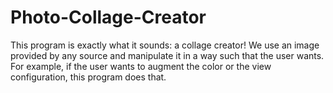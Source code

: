 # Photo-Collage-Creator
This program is exactly what it sounds: a collage creator! We use an image provided by any source and manipulate it in a way such that the user wants. For example, if the user wants to augment the color or the view configuration, this program does that. 
